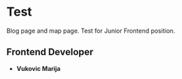 # Test
Blog page and map page.
Test for Junior Frontend position.

## Frontend Developer
  * **Vukovic Marija**
